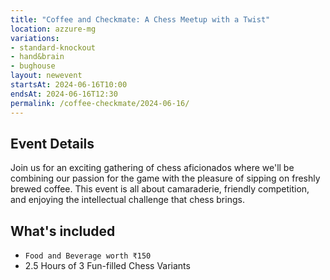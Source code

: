 ```yaml
---
title: "Coffee and Checkmate: A Chess Meetup with a Twist"
location: azzure-mg
variations:
- standard-knockout
- hand&brain
- bughouse
layout: newevent
startsAt: 2024-06-16T10:00
endsAt: 2024-06-16T12:30
permalink: /coffee-checkmate/2024-06-16/
---
```

## Event Details

Join us for an exciting gathering of chess aficionados where we'll be
combining our passion for the game with the pleasure of sipping on freshly
brewed coffee. This event is all about camaraderie, friendly competition, and
enjoying the intellectual challenge that chess brings.

## What's included
- `Food and Beverage worth ₹150`
- 2.5 Hours of 3 Fun-filled Chess Variants